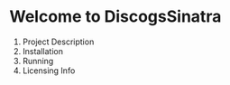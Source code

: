 # Welcome to DiscogsSinatra

1. Project Description
2. Installation
3. Running  
4. Licensing Info





